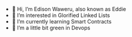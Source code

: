 - 👋 Hi, I’m Edison Waweru, also known as Eddie
- 👀 I’m interested in Glorified Linked Lists
- 🌱 I’m currently learning Smart Contracts
- 🌱 I’m a little bit green in Devops
<!--- 
- 💞️ I’m looking to collaborate on ... 
- 📫 How to reach me ...
--->

<!---
edison-waweru/edison-waweru is a ✨ special ✨ repository because its `README.md` (this file) appears on your GitHub profile.
You can click the Preview link to take a look at your changes.
--->

